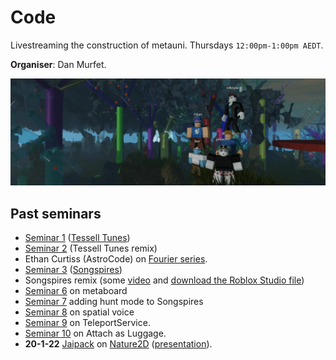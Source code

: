 # Code

Livestreaming the construction of metauni. Thursdays `12:00pm-1:00pm AEDT`.

**Organiser**: Dan Murfet.

![banner](seminar-code-min.png)

## Past seminars

* [Seminar 1](https://youtu.be/zAjl848o_fg) ([Tessell Tunes](https://www.roblox.com/games/7662464095/Tessell-Tunes))
* [Seminar 2](https://youtu.be/pKDruEjZPg8) (Tessell Tunes remix)
* Ethan Curtiss (AstroCode) on [Fourier series](https://youtu.be/F1gdI2eWqc8).
* [Seminar 3](https://youtu.be/dO3fi6WjjM0) ([Songspires](https://www.roblox.com/games/8157928012/Songspires-metauni))
* Songspires remix (some [video](https://youtu.be/wW3bEA-dcM8) and [download the Roblox Studio file](https://metauni.org/files/songspires.rbxl))
* [Seminar 6](https://youtu.be/3z6AK1KqqtQ) on metaboard
* [Seminar 7](https://youtu.be/7arwndlZMKo) adding hunt mode to Songspires
* [Seminar 8](https://youtu.be/ecCmWvCm1Ts) on spatial voice
* [Seminar 9](https://youtu.be/RWP21_3xLc0) on TeleportService.
* [Seminar 10](https://youtu.be/x3UDwI3FUFI) on Attach as Luggage.
* **20-1-22** [Jaipack](https://github.com/jaipack17/) on [Nature2D](https://github.com/jaipack17/Nature2D) ([presentation](https://www.notion.so/Nature2D-a5f61599d8ef4660861ea96a8f91fa7e)).
